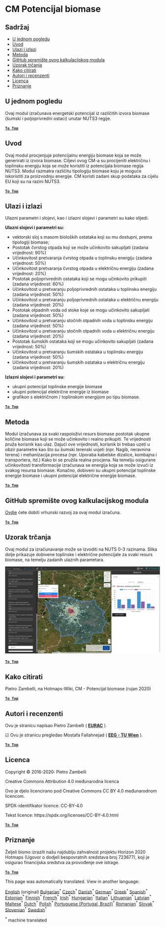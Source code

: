 <h1><a class="anchor" id="cm-biomass-potential" href="#cm-biomass-potential"><i class="fa fa-link"></i></a>CM Potencijal biomase</h1><h2><a class="anchor" id="table-of-contents" href="#table-of-contents"><i class="fa fa-link"></i></a> Sadržaj</h2><ul><li> <a href="#in-a-glance">U jednom pogledu</a></li><li> <a href="#introduction">Uvod</a></li><li> <a href="#inputs-and-outputs">Ulazi i izlazi</a></li><li> <a href="#method">Metoda</a></li><li> <a href="#github-repository-of-this-calculation-module">GitHub spremište ovog kalkulacijskog modula</a></li><li> <a href="#sample-run">Uzorak trčanja</a></li><li> <a href="#how-to-cite">Kako citirati</a></li><li> <a href="#authors-and-reviewers">Autori i recenzenti</a></li><li> <a href="#license">Licenca</a></li><li> <a href="#acknowledgement">Priznanje</a></li></ul><h2><a class="anchor" id="in-a-glance" href="#in-a-glance"><i class="fa fa-link"></i></a> U jednom pogledu</h2><p> Ovaj modul izračunava energetski potencijal iz različitih izvora biomase (šumski i poljoprivredni ostaci) unutar NUTS3 regije.</p><p> <a href="#table-of-contents"><strong><code>To Top</code></strong></a></p><h2><a class="anchor" id="introduction" href="#introduction"><i class="fa fa-link"></i></a> Uvod</h2><p> Ovaj modul procjenjuje potencijalnu energiju biomase koja se može generirati iz izvora biomase. Ciljevi ovog CM-a su procijeniti električnu i toplinsku energiju koja se može koristiti iz potencijala biomase regija NUTS3. Modul razmatra različitu tipologiju biomase koju je moguće iskoristiti za proizvodnju energije. CM koristi zadani skup podataka za cijelu EU koji su na razini NUTS3.</p><p> <a href="#table-of-contents"><strong><code>To Top</code></strong></a></p><h2><a class="anchor" id="inputs-and-outputs" href="#inputs-and-outputs"><i class="fa fa-link"></i></a> Ulazi i izlazi</h2><p> Ulazni parametri i slojevi, kao i izlazni slojevi i parametri su kako slijedi.</p><p> <strong>Ulazni slojevi i parametri su:</strong></p><ul><li> vektorski sloj s masom bioloških ostataka koji su mu dostupni, prema tipologiji biomase;</li><li> Postotak čvrstog otpada koji se može učinkovito sakupljati (zadana vrijednost: 90%)</li><li> Učinkovitost pretvaranja čvrstog otpada u toplinsku energiju (zadana vrijednost: 50%)</li><li> Učinkovitost pretvaranja čvrstog otpada u električnu energiju (zadana vrijednost: 20%)</li><li> Postotak poljoprivrednih ostataka koji se mogu učinkovito prikupiti (zadana vrijednost: 60%)</li><li> Učinkovitost u pretvaranju poljoprivrednih ostataka u toplinsku energiju (zadana vrijednost: 50%)</li><li> Učinkovitost u pretvaranju poljoprivrednih ostataka u električnu energiju (zadana vrijednost: 20%)</li><li> Postotak otpadnih voda od stoke koje se mogu učinkovito sakupljati (zadana vrijednost: 50%)</li><li> Učinkovitost u pretvaranju stočnih otpadnih voda u toplinsku energiju (zadana vrijednost: 50%)</li><li> Učinkovitost u pretvaranju stočnih otpadnih voda u električnu energiju (zadana vrijednost: 20%)</li><li> Postotak šumskih ostataka koji se mogu učinkovito sakupljati (zadana vrijednost: 50%)</li><li> Učinkovitost u pretvaranju šumskih ostataka u toplinsku energiju (zadana vrijednost: 50%)</li><li> Učinkovitost u pretvaranju šumskih ostataka u električnu energiju (zadana vrijednost: 20%)</li></ul><p> <strong>Izlazni slojevi i parametri su:</strong></p><ul><li> ukupni potencijal toplinske energije biomase</li><li> ukupni potencijal električne energije iz biomase</li><li> grafikon s električnom / toplinskom energijom po tipu biomase.</li></ul><p> <a href="#table-of-contents"><strong><code>To Top</code></strong></a></p><h2><a class="anchor" id="method" href="#method"><i class="fa fa-link"></i></a> Metoda</h2><p> Modul izračunava za svaki raspoloživi resurs biomase postotak ukupne količine biomase koji se može učinkovito i realno prikupiti. Te vrijednosti pruža korisnik kao ulaz. Dajući ove vrijednosti, korisnik bi trebao uzeti u obzir parametre kao što su šumski terenski uvjeti (npr. Nagib, neravnina terena) i mehanizacija procesa (npr. Uporaba kabelske dizalice, kombajna i transportera, itd.) Kako bi se pružila realna procjena. Na temelju osigurane učinkovitosti transformacije izračunava se energija koja se može izvući iz svakog resursa biomase. Konačno, dobiveni su ukupni potencijal toplinske energije biomase i ukupni potencijal električne energije biomase.</p><p> <a href="#table-of-contents"><strong><code>To Top</code></strong></a></p><h2><a class="anchor" id="github-repository-of-this-calculation-module" href="#github-repository-of-this-calculation-module"><i class="fa fa-link"></i></a> GitHub spremište ovog kalkulacijskog modula</h2><p> <a href="https://github.com/HotMaps/biomass_potential">Ovdje</a> ćete dobiti vrhunski razvoj za ovaj modul izračuna.</p><p> <a href="#table-of-contents"><strong><code>To Top</code></strong></a></p><h2><a class="anchor" id="sample-run" href="#sample-run"><i class="fa fa-link"></i></a> Uzorak trčanja</h2><p> Ovaj modul za izračunavanje može se izvoditi na NUTS 0-3 razinama. Slika dolje prikazuje dobivene toplinske i električne potencijale za svaki resurs biomase, na temelju zadanih ulaznih parametara.</p><img src="/en/CM-Biomass-potential/cm_biomass_potential.png"/><p> <a href="#table-of-contents"><strong><code>To Top</code></strong></a></p><h2><a class="anchor" id="how-to-cite" href="#how-to-cite"><i class="fa fa-link"></i></a> Kako citirati</h2><p> Pietro Zambelli, na Hotmaps-Wiki, CM - Potencijal biomase (rujan 2020)</p><p> <a href="#table-of-contents"><strong><code>To Top</code></strong></a></p><h2><a class="anchor" id="authors-and-reviewers" href="#authors-and-reviewers"><i class="fa fa-link"></i></a> Autori i recenzenti</h2><p> Ovu je stranicu napisao Pietro Zambelli ( <strong><a href="http://www.eurac.edu">EURAC</a></strong> ).</p><p> ☑ Ovu je stranicu pregledao Mostafa Fallahnejad ( <strong><a href="https://eeg.tuwien.ac.at/">EEG - TU Wien</a></strong> ).</p><p> <a href="#table-of-contents"><strong><code>To Top</code></strong></a></p><h2><a class="anchor" id="license" href="#license"><i class="fa fa-link"></i></a> Licenca</h2><p> Copyright © 2016-2020: Pietro Zambelli</p><p> Creative Commons Attribution 4.0 međunarodna licenca</p><p> Ovo je djelo licencirano pod Creative Commons CC BY 4.0 međunarodnom licencom.</p><p> SPDX-identifikator licence: CC-BY-4.0</p><p> Tekst licence: https://spdx.org/licenses/CC-BY-4.0.html</p><p> <a href="#table-of-contents"><strong><code>To Top</code></strong></a></p><h2><a class="anchor" id="acknowledgement" href="#acknowledgement"><i class="fa fa-link"></i></a> Priznanje</h2><p> Željeli bismo izraziti našu najdublju zahvalnost projektu Horizon 2020 Hotmaps (Ugovor o dodjeli bespovratnih sredstava broj 723677), koji je osigurao financijska sredstva za provođenje ove istrage.</p><p> <a href="#table-of-contents"><strong><code>To Top</code></strong></a></p>
<!--- THIS IS A SUPER UNIQUE IDENTIFIER -->

This page was automatically translated. View in another language:

[English](../en/CM-Biomass-potential) (original) [Bulgarian](../bg/CM-Biomass-potential)<sup>\*</sup> [Czech](../cs/CM-Biomass-potential)<sup>\*</sup> [Danish](../da/CM-Biomass-potential)<sup>\*</sup> [German](../de/CM-Biomass-potential)<sup>\*</sup> [Greek](../el/CM-Biomass-potential)<sup>\*</sup> [Spanish](../es/CM-Biomass-potential)<sup>\*</sup> [Estonian](../et/CM-Biomass-potential)<sup>\*</sup> [Finnish](../fi/CM-Biomass-potential)<sup>\*</sup> [French](../fr/CM-Biomass-potential)<sup>\*</sup> [Irish](../ga/CM-Biomass-potential)<sup>\*</sup>  [Hungarian](../hu/CM-Biomass-potential)<sup>\*</sup> [Italian](../it/CM-Biomass-potential)<sup>\*</sup> [Lithuanian](../lt/CM-Biomass-potential)<sup>\*</sup> [Latvian](../lv/CM-Biomass-potential)<sup>\*</sup> [Maltese](../mt/CM-Biomass-potential)<sup>\*</sup> [Dutch](../nl/CM-Biomass-potential)<sup>\*</sup> [Polish](../pl/CM-Biomass-potential)<sup>\*</sup> [Portuguese (Portugal, Brazil)](../pt/CM-Biomass-potential)<sup>\*</sup> [Romanian](../ro/CM-Biomass-potential)<sup>\*</sup> [Slovak](../sk/CM-Biomass-potential)<sup>\*</sup> [Slovenian](../sl/CM-Biomass-potential)<sup>\*</sup> [Swedish](../sv/CM-Biomass-potential)<sup>\*</sup> 

<sup>\*</sup> machine translated
